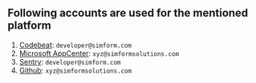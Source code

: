 ## Following accounts are used for the mentioned platform

1. [Codebeat](https://codebeat.co/users/sign_in): `developer@simform.com`
1. [Microsoft AppCenter](https://appcenter.ms/sign-in): `xyz@simformsolutions.com`
1. [Sentry](https://sentry.io/auth/login/): `developer@simform.com`
1. [Github](https://github.com/SoFriendly/yac-mobile.git): `xyz@simformsolutions.com`